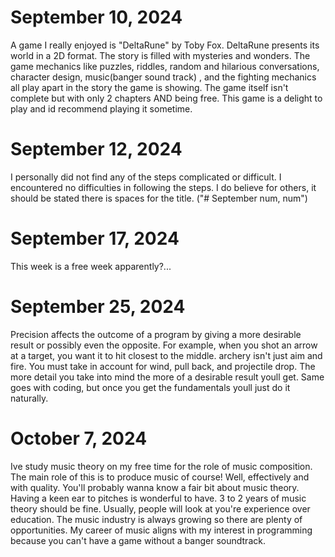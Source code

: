 # September 10, 2024
A game I really enjoyed is "DeltaRune" by Toby Fox. DeltaRune presents its world in a 2D format. The story is filled with mysteries and wonders. The game mechanics like puzzles, riddles, random and hilarious conversations, character design, music(banger sound track) , and the fighting mechanics all play apart in the story the game is showing. The game itself isn't complete but with only 2 chapters AND being free. This game is a delight to play and id recommend playing it sometime. 
 
# September 12, 2024
I personally did not find any of the steps complicated or difficult. I encountered no difficulties in following the steps. I do believe for others, it should be stated there is spaces for the title. ("# September num, num")

# September 17, 2024
This week is a free week apparently?...
# September 25, 2024
Precision affects the outcome of a program by giving a more desirable result or possibly even the opposite. For example, when you shot an arrow at a target, you want it to hit closest to the middle. archery isn't just aim and fire. You must take in account for wind, pull back, and projectile drop. The more detail you take into mind the more of a desirable result youll get. Same goes with coding, but once you get the fundamentals youll just do it naturally. 

# October 7, 2024
Ive study music theory on my free time for the role of music composition. The main role of this is to produce music of course! Well, effectively and with quality. You'll probably wanna know a fair bit about music theory. Having a keen ear to pitches is wonderful to have. 3 to 2 years of music theory should be fine. Usually, people will look at you're experience over education. The music industry is always growing so there are plenty of opportunities. My career of music aligns with my interest in programming because you can't have a game without a banger soundtrack.
